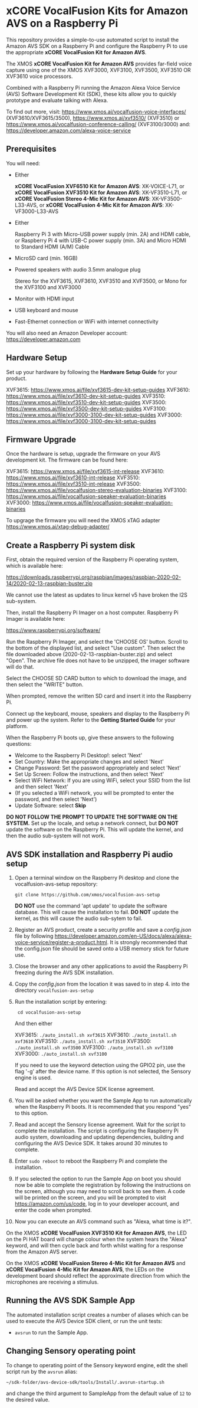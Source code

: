 # xCORE VocalFusion Kits for Amazon AVS on a Raspberry Pi

This repository provides a simple-to-use automated script to install the Amazon AVS SDK on a Raspberry Pi and configure the Raspberry Pi to use the appropriate **xCORE VocalFusion Kit for Amazon AVS**.

The XMOS **xCORE VocalFusion Kit for Amazon AVS** provides far-field voice capture using one of the XMOS XVF3000, XVF3100, XVF3500, XVF3510 OR XVF3610 voice processors.

Combined with a Raspberry Pi running the Amazon Alexa Voice Service (AVS) Software Development Kit (SDK), these kits allow you to quickly prototype and evaluate talking with Alexa.

To find out more, visit: https://www.xmos.ai/vocalfusion-voice-interfaces/ (XVF3610/XVF3615/3500),
https://www.xmos.ai/xvf3510/ (XVF3510)
or https://www.xmos.ai/vocalfusion-conference-calling/ (XVF3100/3000)
and: https://developer.amazon.com/alexa-voice-service

## Prerequisites
You will need:

- Either

   **xCORE VocalFusion XVF6510 Kit for Amazon AVS**: XK-VOICE-L71, or
   **xCORE VocalFusion XVF3510 Kit for Amazon AVS**: XK-VF3510-L71, or
   **xCORE VocalFusion Stereo 4-Mic Kit for Amazon AVS**: XK-VF3500-L33-AVS, or
   **xCORE VocalFusion 4-Mic Kit for Amazon AVS**: XK-VF3000-L33-AVS

- Either

   Raspberry Pi 3 with Micro-USB power supply (min. 2A) and HDMI cable, or
   Raspberry Pi 4 with USB-C power supply (min. 3A) and Micro HDMI to Standard HDMI (A/M) Cable

- MicroSD card (min. 16GB)
- Powered speakers with audio 3.5mm analogue plug

   Stereo for the XVF3615, XVF3610, XVF3510 and XVF3500, or
   Mono for the XVF3100 and XVF3000

- Monitor with HDMI input
- USB keyboard and mouse
- Fast-Ethernet connection or WiFi with internet connectivity

You will also need an Amazon Developer account: https://developer.amazon.com

## Hardware Setup
Set up your hardware by following the **Hardware Setup Guide** for your product.

   XVF3615: https://www.xmos.ai/file/xvf3615-dev-kit-setup-guides
   XVF3610: https://www.xmos.ai/file/xvf3610-dev-kit-setup-guides
   XVF3510: https://www.xmos.ai/file/xvf3510-dev-kit-setup-guides
   XVF3500: https://www.xmos.ai/file/xvf3500-dev-kit-setup-guides
   XVF3100: https://www.xmos.ai/file/xvf3000-3100-dev-kit-setup-guides
   XVF3000: https://www.xmos.ai/file/xvf3000-3100-dev-kit-setup-guides

## Firmware Upgrade
Once the hardware is setup, upgrade the firmware on your AVS development kit. The firmware can be found here:

   XVF3615: https://www.xmos.ai/file/xvf3615-int-release
   XVF3610: https://www.xmos.ai/file/xvf3610-int-release
   XVF3510: https://www.xmos.ai/file/xvf3510-int-release
   XVF3500: https://www.xmos.ai/file/vocalfusion-stereo-evaluation-binaries
   XVF3100: https://www.xmos.ai/file/vocalfusion-speaker-evaluation-binaries
   XVF3000: https://www.xmos.ai/file/vocalfusion-speaker-evaluation-binaries

To upgrage the firmware you will need the XMOS xTAG adapter https://www.xmos.ai/xtag-debug-adapter/

## Create a Raspberry Pi system disk
First, obtain the required version of the Raspberry Pi operating system, which is available here:

https://downloads.raspberrypi.org/raspbian/images/raspbian-2020-02-14/2020-02-13-raspbian-buster.zip

We cannot use the latest as updates to linux kernel v5 have broken the I2S sub-system.

Then, install the Raspberry Pi Imager on a host computer. Raspberry Pi Imager is available here:

https://www.raspberrypi.org/software/

Run the Raspberry Pi Imager, and select the 'CHOOSE OS' button. Scroll to the bottom of the displayed list, and select "Use custom".
Then select the file downloaded above (2020-02-13-raspbian-buster.zip) and select "Open". The archive file does not have to be unzipped, the imager software will do that.

Select the CHOOSE SD CARD button to which to download the image, and then select the "WRITE" button.

When prompted, remove the written SD card and insert it into the Raspberry Pi.

Connect up the keyboard, mouse, speakers and display to the Raspberry Pi and power up the system. Refer to the **Getting Started Guide** for your platform.

When the Raspberry Pi boots up, give these answers to the following questions:

- Welcome to the Raspberry Pi Desktop!: select 'Next'
- Set Country: Make the appropriate changes and select 'Next'
- Change Password: Set the password appropriately and select 'Next'
- Set Up Screen: Follow the instructions, and then select 'Next'
- Select WiFi Network: If you are using WiFi, select your SSID from the list and then select 'Next'
- (If you selected a WiFi network, you will be prompted to enter the password, and then select 'Next')
- Update Software: select **Skip**

**DO NOT FOLLOW THE PROMPT TO UPDATE THE SOFTWARE ON THE SYSTEM.** Set up the locale, and setup a network connect, but **DO NOT** update the software on the Raspberry Pi. This will update the kernel, and then the audio sub-system will not work.

## AVS SDK installation and Raspberry Pi audio setup

1. Open a terminal window on the Raspberry Pi desktop and clone the vocalfusion-avs-setup repository:

   ```git clone https://github.com/xmos/vocalfusion-avs-setup```

   **DO NOT** use the command 'apt update' to update the software database. This will cause the installation to fail. **DO NOT** update the kernel, as this will cause the audio sub-sytem to fail.

2. Register an AVS product, create a security profile and save a *config.json* file by following https://developer.amazon.com/en-US/docs/alexa/alexa-voice-service/register-a-product.html. It is strongly recommended that the config.json file should be saved onto a USB memory stick for future use.

3. Close the browser and any other applications to avoid the Raspberry Pi freezing during the AVS SDK installation.

4. Copy the *config.json* from the location it was saved to in step 4. into the directory `vocalfusion-avs-setup`

5. Run the installation script by entering:

   ``` cd vocalfusion-avs-setup```

   And then either

   XVF3615: ```./auto_install.sh xvf3615```
   XVF3610: ```./auto_install.sh xvf3610```
   XVF3510: ```./auto_install.sh xvf3510```
   XVF3500: ```./auto_install.sh xvf3500```
   XVF3100: ```./auto_install.sh xvf3100```
   XVF3000: ```./auto_install.sh xvf3100```

   If you need to use the keyword detection using the GPIO2 pin, use the flag '-g' after the device name. If this option is not selected, the Sensory engine is used.

   Read and accept the AVS Device SDK license agreement.

6. You will be asked whether you want the Sample App to run automatically when the Raspberry Pi boots. It is recommended that you respond "yes" to this option.

7. Read and accept the Sensory license agreement. Wait for the script to complete the installation. The script is configuring the Raspberry Pi audio system, downloading and updating dependencies, building and configuring the AVS Device SDK. It takes around 30 minutes to complete.

8. Enter `sudo reboot` to reboot the Raspberry Pi and complete the installation.

9. If you selected the option to run the Sample App on boot you should now be able to complete the registration by following the instructions on the screen, although you may need to scroll back to see them. A code will be printed on the screen, and you will be prompted to visit https://amazon.com/us/code, log in to your developer account, and enter the code when prompted.

10. Now you can execute an AVS command such as "Alexa, what time is it?".

   On the XMOS **xCORE VocalFusion XVF3510 Kit for Amazon AVS**, the LED on the Pi HAT board will change colour when the system hears the "Alexa" keyword, and will then cycle back and forth whilst waiting for a response from the Amazon AVS server.

   On the XMOS **xCORE VocalFusion Stereo 4-Mic Kit for Amazon AVS** and **xCORE VocalFusion 4-Mic Kit for Amazon AVS**, the LEDs on the development board should reflect the approximate direction from which the microphones are receiving a stimulus.

## Running the AVS SDK Sample App
The automated installation script creates a number of aliases which can be used to execute the AVS Device SDK client, or run the unit tests:
- `avsrun` to run the Sample App.

## Changing Sensory operating point

To change to operating point of the Sensory keyword engine, edit the shell script run by the `avsrun` alias:

   `~/sdk-folder/avs-device-sdk/tools/Install/.avsrun-startup.sh`

and change the third argument to SampleApp from the default value of `12` to the desired value.
